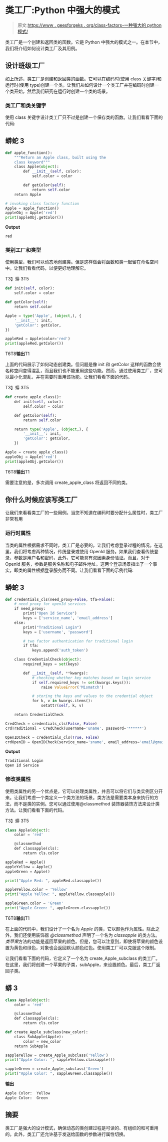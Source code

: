 # 类工厂:Python 中强大的模式

> 原文:[https://www . geesforgeks . org/class-factors-一种强大的 python 模式/](https://www.geeksforgeeks.org/class-factories-a-powerful-pattern-in-python/)

类工厂是一个创建和返回类的函数。它是 Python 中强大的模式之一。在本节中，我们将介绍如何设计类工厂及其用例。

## 设计班级工厂

如上所述，类工厂是创建和返回类的函数。它可以在编码时(使用 class 关键字)和运行时(使用 type)创建一个类。让我们从如何设计一个类工厂并在编码时创建一个类开始，然后我们研究在运行时创建一个类的场景。

### 类工厂和类关键字

使用 class 关键字设计类工厂只不过是创建一个保存类的函数。让我们看看下面的代码:

## 蟒蛇 3

```py
def apple_function():
    """Return an Apple class, built using the 
    class keyword"""
    class Apple(object):
        def __init__(self, color):
            self.color = color

        def getColor(self):
            return self.color
    return Apple

# invoking class factory function
Apple = apple_function()
appleObj = Apple('red')
print(appleObj.getColor())
```

**Output**

```py
red

```

### 类别工厂和类型

使用类型，我们可以动态地创建类。但是这样做会将函数和类一起留在命名空间中。让我们看看代码，以便更好地理解它。

T3】蟒 3T5

```py
def init(self, color):
    self.color = color

def getColor(self):
    return self.color

Apple = type('Apple', (object,), {
    '__init__': init,
    'getColor': getColor,
})

appleRed = Apple(color='red')
print(appleRed.getColor())
```

T6T8**输出**T1

上面的代码展示了如何动态创建类。但问题是像 init 和 getColor 这样的函数会使名称空间变得混乱，而且我们也不能重用这些功能。然而，通过使用类工厂，您可以最小化混乱，并在需要时重用该功能。让我们看看下面的代码。

T3】蟒 3T5

```py
def create_apple_class():
    def init(self, color):
        self.color = color

    def getColor(self):
        return self.color

    return type('Apple', (object,), {
        '__init__': init,
        'getColor': getColor,
    })

Apple = create_apple_class()
appleObj = Apple('red')
print(appleObj.getColor())
```

T6T8**输出**T1

需要注意的是，多次调用 create_apple_class 将返回不同的类。

## 你什么时候应该写类工厂

让我们来看看类工厂的一些用例。当您不知道在编码时要分配什么属性时，类工厂非常有用

### 运行时属性

当类的属性根据需求不同时，类工厂是必要的。让我们考虑登录过程的情况。在这里，我们将考虑两种情况，传统登录或使用 OpenId 服务。如果我们查看传统登录，参数是用户名和密码，此外，它可能具有双因素身份验证。而且，对于 OpenId 服务，参数是服务名称和电子邮件地址。这两个登录场景指出了一个事实，即类的属性根据登录服务而不同。让我们看看下面的示例代码:

## 蟒蛇 3

```py
def credentials_cls(need_proxy=False, tfa=False):
    # need proxy for openId services
    if need_proxy:
        print("Open Id Service")
        keys = ['service_name', 'email_address']
    else:
        print("Traditional Login")
        keys = ['username', 'password']

        # two factor authentication for traditional login
        if tfa:
            keys.append('auth_token')

    class CredentialCheck(object):
        required_keys = set(keys)

        def __init__(self, **kwargs):
            # checking whether key matches based on login service
            if self.required_keys != set(kwargs.keys()):
                raise ValueError('Mismatch')

            # storing the keys and values to the credential object
            for k, v in kwargs.items():
                setattr(self, k, v)

    return CredentialCheck

CredCheck = credentials_cls(False, False)
crdTraditional = CredCheck(username='uname', password='******')

OpenIDCheck = credentials_cls(True, False)
crdOpenID = OpenIDCheck(service_name='sname', email_address='email@gmail.com')
```

**Output**

```py
Traditional Login
Open Id Service

```

### 修改类属性

使用类属性的另一个优点是，它可以处理类属性，并且可以将它们与类实例区分开来。让我们考虑一个类定义一个类方法的场景。类方法是需要类本身来执行的方法，而不是类的实例。您可以通过使用@classmethod 装饰器装饰方法来设计类方法。让我们看看下面的代码。

T3】蟒 3T5

```py
class Apple(object):
    color = 'red'

    @classmethod
    def classapple(cls):
        return cls.color

appleRed = Apple()
appleYellow = Apple()
appleGreen = Apple()

print("Apple Red: ", appleRed.classapple())

appleYellow.color = 'Yellow'
print("Apple Yellow: ", appleYellow.classapple())

appleGreen.color = 'Green'
print("Apple Green: ", appleGreen.classapple())
```

T6T8**输出**T1

在上面的代码中，我们设计了一个名为 *Apple* 的类，它以颜色作为属性。除此之外，我们还使用装饰器 *@classmethod* 声明了一个名为 *classapple* 的类方法。*类苹果*方法的功能是返回苹果的颜色。但是，您可以注意到，即使将苹果的颜色设置为黄色和绿色，对象也会返回默认颜色红色。使用类工厂可以克服这个限制。

让我们看看下面的代码，它定义了一个名为 create_Apple_subclass 的类工厂。在这里，我们将创建一个苹果的子类，subApple，来设置颜色。最后，类工厂返回子类。

## 蟒 3

```py
class Apple(object):
    color = 'red'

    @classmethod
    def classapple(cls):
        return cls.color

def create_Apple_subclass(new_color):
    class SubApple(Apple):
        color = new_color
    return SubApple

sappleYellow = create_Apple_subclass('Yellow')
print("Apple Color: ", sappleYellow.classapple())

sappleGreen = create_Apple_subclass('Green')
print("Apple Color: ", sappleGreen.classapple())
```

**输出**

```py
Apple Color:  Yellow
Apple Color:  Green

```

## 摘要

类工厂是强大的设计模式，确保动态的类创建过程是可读的、有组织的和可重用的。此外，类工厂还允许基于发送给函数的参数进行属性切换。